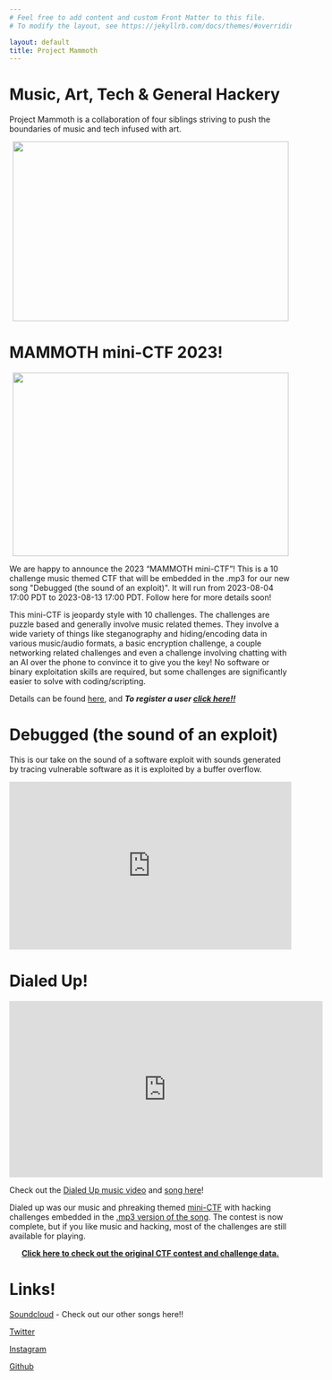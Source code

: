 ```yaml
---
# Feel free to add content and custom Front Matter to this file.
# To modify the layout, see https://jekyllrb.com/docs/themes/#overriding-theme-defaults

layout: default
title: Project Mammoth
---
```

# Music, Art, Tech & General Hackery

Project Mammoth is a collaboration of four siblings striving to push the boundaries of music and tech infused with art.
<p align="center">
<img src="https://projectmammoth.com/images/pm-logo-no-text.jpg" height="321" width="493">
</p>


# MAMMOTH mini-CTF 2023!
<p align="center">
<img src="https://projectmammoth.com/images/Pixel-Mammoth-Headphones-Medium.png" height="328" width="493">
</p>

We are happy to announce the 2023 “MAMMOTH mini-CTF”! This is a 10 challenge music themed CTF that will be embedded in the .mp3 for our new song "Debugged (the sound of an exploit)". It will run from 2023-08-04 17:00 PDT to 2023-08-13 17:00 PDT. Follow here for more details soon!

This mini-CTF is jeopardy style with 10 challenges. The challenges are puzzle based and generally involve music related themes. They involve a wide variety of things like steganography and hiding/encoding data in various music/audio formats, a basic encryption challenge, a couple networking related challenges and even a challenge involving chatting with an AI over the phone to convince it to give you the key! No software or binary exploitation skills are required, but some challenges are significantly easier to solve with coding/scripting.

Details can be found [here](https://github.com/project-mammoth/mammoth-ctf-2023), and ***To register a user [click here!!](https://mammoth.ctfd.io/register)***


# Debugged (the sound of an exploit)
This is our take on the sound of a software exploit with sounds generated by tracing vulnerable software as it is exploited by a buffer overflow.
<p align="center">
<iframe width="100%" height="300" scrolling="no" frameborder="no" allow="autoplay" src="https://w.soundcloud.com/player/?url=https%3A//api.soundcloud.com/tracks/1553425054&color=%23ff5500&auto_play=false&hide_related=false&show_comments=true&show_user=true&show_reposts=false&show_teaser=true&visual=true"></iframe>
</p>


# Dialed Up!

<p align="center">
<iframe width="560" height="315" 
src="https://www.youtube.com/embed/euMZYqDG4Sc"
frameborder="0"  
allow="accelerometer; autoplay; encrypted-media; gyroscope; picture-in-picture"  
allowfullscreen></iframe>
</p>

Check out the [Dialed Up music video](https://www.youtube.com/embed/euMZYqDG4Sc) and [song here](https://soundcloud.com/projectmammoth/dialed-up)!

Dialed up was our music and phreaking themed [mini-CTF](https://ctfd.io/whats-a-ctf/) with hacking challenges embedded in the [.mp3 version of the song](https://github.com/project-mammoth/dialed-up-ctf/raw/main/Dialed%20Up%20CTF.mp3).  The contest is now complete, but if you like music and hacking, most of the challenges are still available for playing.

<p align="center">
  <b><a href="dialed-up-ctf-2022-archive/">Click here to check out the original CTF contest and challenge data.</a></b>
</p>


# Links!

[Soundcloud](https://soundcloud.com/projectmammoth) - Check out our other songs here!!

[Twitter](https://twitter.com/prjctmammoth)

[Instagram](https://www.instagram.com/project_mammoth/)

[Github](https://github.com/project-mammoth)
